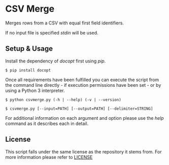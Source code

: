 
# CSV Merge #

Merges rows from a CSV with equal first field identifiers.

If no input file is specified *stdin* will be used.

## Setup & Usage ##

Install the dependency of *docopt* first using *pip*.

    $ pip install docopt

Once all requirements have been fulfilled you can execute the script from the
command line directly - if execution permissions have been set - or by using
a Python 3 interpreter.

    $ python csvmerge.py (-h | --help) (-v | --version)

    $ csvmerge.py [--input=PATH] [--output=PATH] [--delimiter=STRING]

For additional information on each argument and option please use the *help*
command as it describes each in detail.

## License ##

This script falls under the same license as the repository it stems from. For
more information please refer to
[LICENSE](https://github.com/catlinman/pyscripts/blob/master/LICENSE)
